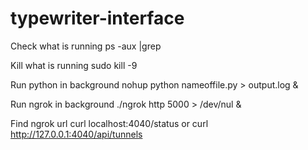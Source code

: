 # typewriter-interface

Check what is running
ps -aux |grep 

Kill what is running
sudo kill -9 

Run python in background
nohup python nameoffile.py > output.log &

Run ngrok in background
./ngrok http 5000 > /dev/nul &

Find ngrok url
curl localhost:4040/status
or
curl http://127.0.0.1:4040/api/tunnels 




